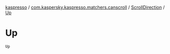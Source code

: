 [kaspresso](../../index.md) / [com.kaspersky.kaspresso.matchers.canscroll](../index.md) / [ScrollDirection](index.md) / [Up](./-up.md)

# Up

`Up`